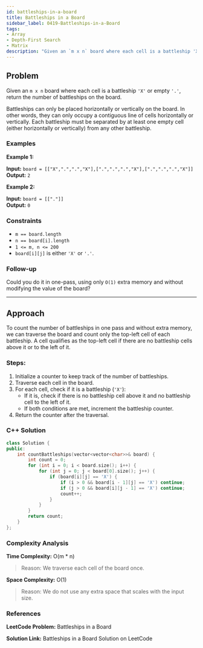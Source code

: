 ```yaml
---
id: battleships-in-a-board
title: Battleships in a Board
sidebar_label: 0419-Battleships-in-a-Board
tags:
- Array
- Depth-First Search
- Matrix
description: "Given an `m x n` board where each cell is a battleship 'X' or empty '.', count the number of battleships on the board."
---
```


## Problem

Given an `m x n` board where each cell is a battleship `'X'` or empty `'.'`, return the number of battleships on the board.

Battleships can only be placed horizontally or vertically on the board. In other words, they can only occupy a contiguous line of cells horizontally or vertically. Each battleship must be separated by at least one empty cell (either horizontally or vertically) from any other battleship.

### Examples

**Example 1:**

**Input:** `board = [["X",".",".","X"],[".",".",".","X"],[".",".",".","X"]]`  
**Output:** `2`

**Example 2:**

**Input:** `board = [["."]]`  
**Output:** `0`

### Constraints

- `m == board.length`
- `n == board[i].length`
- `1 <= m, n <= 200`
- `board[i][j]` is either `'X'` or `'.'`.

### Follow-up

Could you do it in one-pass, using only `O(1)` extra memory and without modifying the value of the board?

---

## Approach

To count the number of battleships in one pass and without extra memory, we can traverse the board and count only the top-left cell of each battleship. A cell qualifies as the top-left cell if there are no battleship cells above it or to the left of it.

### Steps:

1. Initialize a counter to keep track of the number of battleships.
2. Traverse each cell in the board.
3. For each cell, check if it is a battleship (`'X'`):
   - If it is, check if there is no battleship cell above it and no battleship cell to the left of it.
   - If both conditions are met, increment the battleship counter.
4. Return the counter after the traversal.

### C++ Solution

```cpp
class Solution {
public:
    int countBattleships(vector<vector<char>>& board) {
        int count = 0;
        for (int i = 0; i < board.size(); i++) {
            for (int j = 0; j < board[0].size(); j++) {
                if (board[i][j] == 'X') {
                    if (i > 0 && board[i - 1][j] == 'X') continue;
                    if (j > 0 && board[i][j - 1] == 'X') continue;
                    count++;
                }
            }
        }
        return count;
    }
};
```
### Complexity Analysis
**Time Complexity:** O(m * n)
>Reason: We traverse each cell of the board once.

**Space Complexity:** O(1)
>Reason: We do not use any extra space that scales with the input size.

### References
**LeetCode Problem:** Battleships in a Board

**Solution Link:** Battleships in a Board Solution on LeetCode